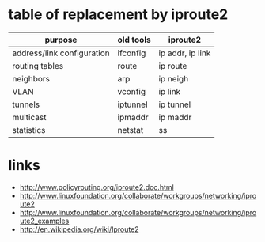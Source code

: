 # table of replacement by iproute2

| purpose | old tools | iproute2 |
| ------- | --------- | -------- |
| address/link configuration | ifconfig | ip addr, ip link |
| routing tables | route | ip route |
| neighbors | arp | ip neigh |
| VLAN | vconfig | ip link |
| tunnels | iptunnel | ip tunnel |
| multicast | ipmaddr | ip maddr |
| statistics | netstat | ss |

# links

* http://www.policyrouting.org/iproute2.doc.html
* http://www.linuxfoundation.org/collaborate/workgroups/networking/iproute2
* http://www.linuxfoundation.org/collaborate/workgroups/networking/iproute2_examples
* http://en.wikipedia.org/wiki/Iproute2

